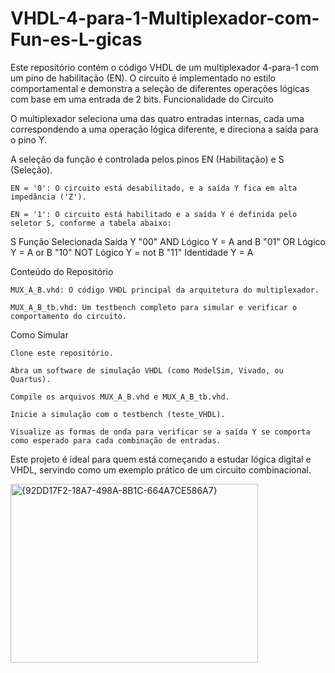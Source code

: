 # VHDL-4-para-1-Multiplexador-com-Fun-es-L-gicas
Este repositório contém o código VHDL de um multiplexador 4-para-1 com um pino de habilitação (EN). O circuito é implementado no estilo comportamental e demonstra a seleção de diferentes operações lógicas com base em uma entrada de 2 bits.
Funcionalidade do Circuito

O multiplexador seleciona uma das quatro entradas internas, cada uma correspondendo a uma operação lógica diferente, e direciona a saída para o pino Y.

A seleção da função é controlada pelos pinos EN (Habilitação) e S (Seleção).

    EN = '0': O circuito está desabilitado, e a saída Y fica em alta impedância ('Z').

    EN = '1': O circuito está habilitado e a saída Y é definida pelo seletor S, conforme a tabela abaixo:

S	Função Selecionada	Saída Y
"00"	AND Lógico	Y = A and B
"01"	OR Lógico	Y = A or B
"10"	NOT Lógico	Y = not B
"11"	Identidade	Y = A

Conteúdo do Repositório

    MUX_A_B.vhd: O código VHDL principal da arquitetura do multiplexador.

    MUX_A_B_tb.vhd: Um testbench completo para simular e verificar o comportamento do circuito.

Como Simular

    Clone este repositório.

    Abra um software de simulação VHDL (como ModelSim, Vivado, ou Quartus).

    Compile os arquivos MUX_A_B.vhd e MUX_A_B_tb.vhd.

    Inicie a simulação com o testbench (teste_VHDL).

    Visualize as formas de onda para verificar se a saída Y se comporta como esperado para cada combinação de entradas.

Este projeto é ideal para quem está começando a estudar lógica digital e VHDL, servindo como um exemplo prático de um circuito combinacional.

<img width="396" height="286" alt="{92DD17F2-18A7-498A-8B1C-664A7CE586A7}" src="https://github.com/user-attachments/assets/0f8d0663-e682-47f1-89af-a36db298154e" />

